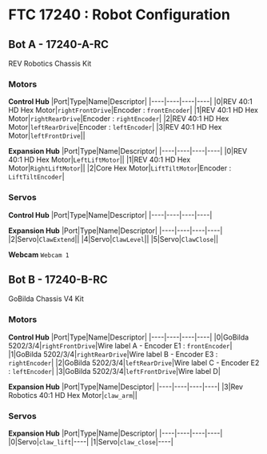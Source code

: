 # FTC 17240 : Robot Configuration

## Bot A - 17240-A-RC
REV Robotics Chassis Kit
### Motors
**Control Hub**
|Port|Type|Name|Descriptor|
|----|----|----|----|
|0|REV 40:1 HD Hex Motor|`rightFrontDrive`|Encoder : `frontEncoder`|
|1|REV 40:1 HD Hex Motor|`rightRearDrive`|Encoder : `rightEncoder`|
|2|REV 40:1 HD Hex Motor|`leftRearDrive`|Encoder : `leftEncoder`|
|3|REV 40:1 HD Hex Motor|`leftFrontDrive`||

**Expansion Hub**
|Port|Type|Name|Descriptor|
|----|----|----|----|
|0|REV 40:1 HD Hex Motor|`LeftLiftMotor`||
|1|REV 40:1 HD Hex Motor|`RightLiftMotor`||
|2|Core Hex Motor|`LiftTiltMotor`|Encoder : `LiftTiltEncoder`|

### Servos
**Control Hub**
|Port|Type|Name|Descriptor|
|----|----|----|----|

**Expansion Hub**
|Port|Type|Name|Descriptor|
|----|----|----|----|
|2|Servo|`ClawExtend`||
|4|Servo|`ClawLevel`||
|5|Servo|`ClawClose`||

**Webcam**
`Webcam 1`

## Bot B - 17240-B-RC
GoBilda Chassis V4 Kit
### Motors
**Control Hub**
|Port|Type|Name|Descriptor|
|----|----|----|----|
|0|GoBilda 5202/3/4|`rightFrontDrive`|Wire label A - Encoder E1 : `frontEncoder`|
|1|GoBilda 5202/3/4|`rightRearDrive`|Wire label B - Encoder E3 : `rightEncoder`|
|2|GoBilda 5202/3/4|`leftRearDrive`|Wire label C - Encoder E2 : `leftEncoder`|
|3|GoBilda 5202/3/4|`leftFrontDrive`|Wire label D|

**Expansion Hub**
|Port|Type|Name|Desciptor|
|----|----|----|----|
|3|Rev Robotics 40:1 HD Hex Motor|`claw_arm`||

### Servos
**Expansion Hub**
|Port|Type|Name|Descriptor|
|----|----|----|----|
|0|Servo|`claw_lift`|----|
|1|Servo|`claw_close`|----|
